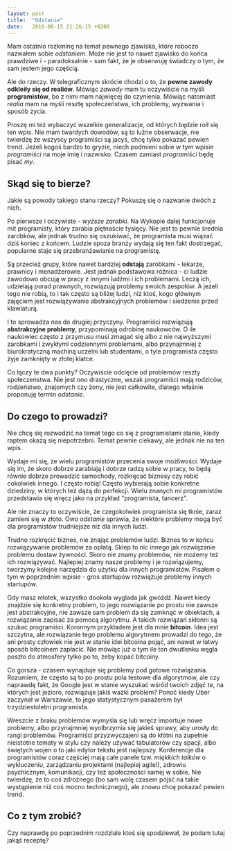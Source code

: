 ```yaml
---
layout: post
title:  "Odstanie"
date:   2016-06-15 21:26:15 +0200
---
```

Mam ostatnio rozkminę na temat pewnego zjawiska, które roboczo nazwałem sobie *odstaniem*.
Może nie jest to nawet zjawisko do końca prawdziwe i - paradoksalnie - sam fakt, że je obserwuję
świadczy o tym, że sam jestem jego częścią.

Ale do rzeczy. W telegraficznym skrócie chodzi o to, że **pewne zawody odkleiły się od realiów**.
Mówiąc *zawody* mam tu oczywiście na myśli **programistów**, bo z nimi mam najwięcej do czynienia.
Mówiąc natomiast *realia* mam na myśli resztę społeczeństwa, ich problemy, wyzwania i sposób
życia.

Proszę mi też wybaczyć wszelkie generalizacje, od których będzie roił się ten wpis.
Nie mam twardych dowodów, są to luźne obserwacje, nie twierdzę że wszyscy programiści są jacyś,
chcę tylko pokazać pewien trend. Jeżeli kogoś bardzo to gryzie, niech podmieni sobie w tym
wpisie *programiści* na moje imię i nazwisko. Czasem zamiast *programiści* będę pisać *my*.

Skąd się to bierze?
-------------------

Jakie są powody takiego stanu rzeczy? Pokuszę się o nazwanie dwóch z nich.

Po pierwsze i oczywiste - *wyższe zarobki*. Na Wykopie dalej funkcjonuje mit
programisty, który zarabia piętnaście tysięcy. Nie jest to pewnie średnia zarobków, ale
jednak trudno się oszukiwać, że programista musi wiązać dziś koniec z końcem.
Ludzie spoza branży wydają się ten fakt dostrzegać, popularne staje się przebranżawianie
na programistę.

Są przecież grupy, które nawet bardziej **odstają** zarobkami - lekarze, prawnicy i menadżerowie.
Jest jednak podstawowa różnica - ci ludzie zawodowo obcują w pracy z innymi ludźmi i ich
problemami. Leczą ich, udzielają porad prawnych, rozwiązują problemy swoich zespołów.
A jeżeli tego nie robią, to i tak często są bliżej ludzi, niż ktoś, kogo głównym
zajęciem jest rozwiązywanie abstrakcyjnych problemów i siedzenie przed klawiaturą.

I to sprowadza nas do drugiej przyczyny. Programiści rozwiązują **abstrakcyjne problemy**,
przypominają odrobinę naukowców.
O ile naukowiec często z przymusu musi zmagać się albo z nie najwyższymi zarobkami
i zwykłymi codziennymi problemami, albo przynajmniej z biurokratyczną machiną uczelni
lub studentami, o tyle programista często żyje zamknięty w złotej klatce.

Co łączy te dwa punkty? Oczywiście odcięcie od problemów reszty społeczeństwa.
Nie jest ono drastyczne, wszak programiści mają rodziców, rodzeństwo, znajomych czy żony,
nie jest całkowite, dlatego właśnie proponuję termin *odstanie*.

Do czego to prowadzi?
---------------------

Nie chcę się rozwodzić na temat tego co się z programistami stanie, kiedy raptem okażą się
niepotrzebni. Temat pewnie ciekawy, ale jednak nie na ten wpis.

Wydaje mi się, że wielu programistów przecenia swoje możliwości. Wydaje się im, że skoro
dobrze zarabiają i dobrze radzą sobie w pracy, to będą równie dobrze prowadzić samochody,
rozkręcać biznesy czy robić cokolwiek innego. I często robią! Często wybierają sobie
konkretne dziedziny, w których też dążą do perfekcji. Wielu znanych mi programistów
przedstawia się wręcz jako na przykład "programista, tancerz".

Ale nie znaczy to oczywiście, że czegokolwiek programista się tknie, zaraz zamieni
się w złoto. Owo *odstanie* sprawia, że niektóre problemy mogą być dla programistów
trudniejsze niż dla innych ludzi.

Trudno rozkręcić biznes, nie znając problemów ludzi. Biznes to w końcu rozwiązywanie
problemów za opłatą. Sklep to nic innego jak rozwiązanie problemu dostaw żywności.
Skoro nie znamy problemów, nie możemy też ich rozwiązywać. Najlepiej znamy nasze problemy
i je rozwiązujemy, tworzymy kolejne narzędzia do użytku dla innych programistów.
Pisałem o tym w poprzednim wpisie - gros startupów rozwiązuje problemy innych startupów.

Gdy masz młotek, wszystko dookoła wyglada jak gwóźdź.
Nawet kiedy znajdzie się konkretny problem, to jego rozwiązanie po prostu nie zawsze
jest abstrakcyjne, nie zawsze sam problem da się zamknąć w obiektach, a rozwiązanie
zapisać za pomocą algorytmu. A takich rozwiązań skłonni są szukać programiści.
Koronnym przykładem jest dla mnie **bitcoin**. Idea jest szczytna, ale rozwiązanie
tego problemu algorytmem prowadzi do tego, że ani prosty człowiek nie jest w stanie
idei bitcoina pojąć, ani nawet w łatwy sposób bitcoinem zapłacić. Nie mówiąc już
o tym ile ton dwutlenku węgla poszło do atmosfery tylko po to, żeby kopać bitcoiny.

Co gorsza - czasem wynajduje się problemy pod gotowe rozwiązania.
Rozumiem, że często są to po prostu pola testowe dla algorytmów, ale czy naprawdę
fakt, że Google jest w stanie wyszukać wśród twoich zdjęć te, na których jest
jezioro, rozwiązuje jakiś ważki problem? Ponoć kiedy Uber zaczynał w Warszawie,
to jego statystycznym pasażerem był trzydziestoletni programista.

Wreszcie z braku problemów wymyśla się lub wręcz importuje nowe problemy, albo przynajmniej
wyolbrzymia się jakieś sprawy, aby urosły do rangi problemów. Programiści przyzwyczajeni są
do kłótni na zupełnie nieistotne tematy w stylu czy należy używać tabulatorów czy spacji,
albo świętych wojen o to jaki edytor tekstu jest najlepszy.
Konferencje dla programistów coraz częściej mają całe panele tzw. *miękkich talków*
o wykluczeniu, zarządzaniu projektami (najlepiej agile!), zdrowiu psychicznym, komunikacji,
czy też społeczności samej w sobie.
Nie twierdzę, że to coś zdrożnego (bo sam wolę czasem pójść na takie wystąpienie niż
coś mocno technicznego), ale znowu chcę pokazać pewien trend.

Co z tym zrobić?
----------------

Czy naprawdę po poprzednim rozdziale ktoś się spodziewał, że podam tutaj jakąś receptę?